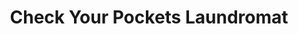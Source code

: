 ---
title: "Check Your Pockets Laundromat"
url: /west-babylon/check-your-pockets-laundromat/
shop: laundry
---